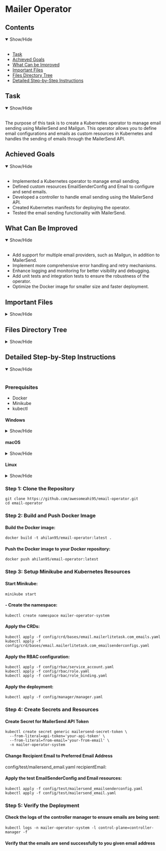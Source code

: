 # Mailer Operator

## Contents
<details open>
<summary>Show/Hide</summary>
<br>

- [Task](#Task)
- [Achieved Goals](#Achieved_Goals)
- [What Can be Improved](#What_Can_Be_Improved)
- [Important Files](#Important_Files)
- [Files Directory Tree](#Files_Directory_Tree)
- [Detailed Step-by-Step Instructions](#Detailed_Step-by-Step_Instructions)
</details>

<a name="Task"></a>
## Task
<details open>
<summary>Show/Hide</summary>
<br>

The purpose of this task is to create a Kubernetes operator to manage email sending using MailerSend and Mailgun. This operator allows you to define email configurations and emails as custom resources in Kubernetes and handles the sending of emails through the MailerSend API.

</details>

<a name="Achieved_Goals"></a>
## Achieved Goals
<details open>
<summary>Show/Hide</summary>
<br>

- Implemented a Kubernetes operator to manage email sending.
- Defined custom resources EmailSenderConfig and Email to configure and send emails.
- Developed a controller to handle email sending using the MailerSend API.
- Created Kubernetes manifests for deploying the operator.
- Tested the email sending functionality with MailerSend.
</details>

<a name="What_Can_Be_Improved"></a>
## What Can Be Improved
<details open>
<summary>Show/Hide</summary>
<br>

- Add support for multiple email providers, such as Mailgun, in addition to MailerSend.
- Implement more comprehensive error handling and retry mechanisms.
- Enhance logging and monitoring for better visibility and debugging.
- Add unit tests and integration tests to ensure the robustness of the operator.
- Optimize the Docker image for smaller size and faster deployment.
</details>

<a name="Important_Files"></a>
## Important Files
<details>
<summary>Show/Hide</summary>
<br>

- main.go: Entry point for the manager that starts the controller.
- api/v1/email_types.go: Contains the definitions for the custom resources EmailSenderConfig and Email.
- controllers/email_controller.go: Contains the logic for reconciling Email resources and sending emails through MailerSend.
- config/manager/manager.yaml: Kubernetes manifest for deploying the controller manager.
- config/crd/bases/email.mailerlitetask.com_emails.yaml: Custom Resource Definition (CRD) for the Email resource.
- config/crd/bases/email.mailerlitetask.com_emailsenderconfigs.yaml: Custom Resource Definition (CRD) for the EmailSenderConfig resource.
- config/rbac/role.yaml, config/rbac/role_binding.yaml, config/rbac/service_account.yaml: RBAC configuration for the operator.
- config/test/mailersend_emailsenderconfig.yaml: Sample EmailSenderConfig resource for MailerSend.
- config/test/mailersend_email.yaml: Sample Email resource for testing email sending.

</details>

<a name="Files_Directory_Tree"></a>
## Files Directory Tree
<details>
<summary>Show/Hide</summary>
<br>

*mailer-operator/
    *api/
        *v1/
            *email_types.go
            *emailsenderconfig_types.go
            *groupversion_info.go
            *zz_generated.deepcopy.go
│   ├── crd/
│   │   └── bases/
│   │       ├── email.mailerlitetask.com_emails.yaml
│   │       └── email.mailerlitetask.com_emailsenderconfigs.yaml
│   ├── manager/
│   │   └── manager.yaml
│   ├── rbac/
│   │   ├── role.yaml
│   │   ├── role_binding.yaml
│   │   └── service_account.yaml
│   └── test/
│       ├── mailersend_email.yaml
│       └── mailersend_emailsenderconfig.yaml
├── controllers/
│   └── email_controller.go
├── Dockerfile
├── go.mod
├── go.sum
└── main.go

</details>

<a name="Detailed_Step-by-Step_Instructions"></a>
## Detailed Step-by-Step Instructions
<details open>
<summary>Show/Hide</summary>
<br>

### Prerequisites
- Docker
- Minikube
- kubectl


#### Windows
<details>
<summary>Show/Hide</summary>

- Install Docker Desktop from [here](https://docs.docker.com/desktop/install/windows-install/).
- Install Minikube from [here](https://minikube.sigs.k8s.io/docs/start/?arch=%2Fwindows%2Fx86-64%2Fstable%2F.exe+download).
- Install kubectl from [here](https://kubernetes.io/docs/tasks/tools/install-kubectl-windows/).

</details>

#### macOS
<details>
<summary>Show/Hide</summary>

- Install Docker Desktop from [here](https://docs.docker.com/desktop/install/mac-install/).
- Install Minikube from [here](https://minikube.sigs.k8s.io/docs/start/?arch=%2Fmacos%2Fx86-64%2Fstable%2Fbinary+download).
- Install kubectl from [here](https://kubernetes.io/docs/tasks/tools/install-kubectl-macos/).

</details>

#### Linux
<details>
<summary>Show/Hide</summary>

- Install Docker from [here](https://docs.docker.com/desktop/install/linux-install/).
- Install Minikube from [here](https://minikube.sigs.k8s.io/docs/start/?arch=%2Flinux%2Fx86-64%2Fstable%2Fbinary+download).
- Install kubectl from [here](https://kubernetes.io/docs/tasks/tools/install-kubectl-linux/).

</details>

### Step 1: Clone the Repository

```
git clone https://github.com/awesomeahi95/email-operator.git
cd email-operator
```

### Step 2: Build and Push Docker Image
#### Build the Docker image:

```
docker build -t ahilan95/email-operator:latest .
```

#### Push the Docker image to your Docker repository:

```
docker push ahilan95/email-operator:latest
```

### Step 3: Setup Minikube and Kubernetes Resources
#### Start Minikube:

```
minikube start
```

#### - Create the namespace:

```
kubectl create namespace mailer-operator-system
```

#### Apply the CRDs:

```
kubectl apply -f config/crd/bases/email.mailerlitetask.com_emails.yaml
kubectl apply -f config/crd/bases/email.mailerlitetask.com_emailsenderconfigs.yaml
```

#### Apply the RBAC configuration:

```
kubectl apply -f config/rbac/service_account.yaml
kubectl apply -f config/rbac/role.yaml
kubectl apply -f config/rbac/role_binding.yaml
```

#### Apply the deployment:

```
kubectl apply -f config/manager/manager.yaml
```

### Step 4: Create Secrets and Resources
#### Create Secret for MailerSend API Token

```
kubectl create secret generic mailersend-secret-token \
  --from-literal=api-token='your-api-token' \
  --from-literal=from-email='your-from-email' \
  -n mailer-operator-system
```

#### Change Recipient Email to Preferred Email Address

config/test/mailersend_email.yaml
recipientEmail: <preferred email address>

#### Apply the test EmailSenderConfig and Email resources:

```
kubectl apply -f config/test/mailersend_emailsenderconfig.yaml
kubectl apply -f config/test/mailersend_email.yaml
```

### Step 5: Verify the Deployment
#### Check the logs of the controller manager to ensure emails are being sent:

```
kubectl logs -n mailer-operator-system -l control-plane=controller-manager -f
```

#### Verify that the emails are send successfully to you given email address

</details>